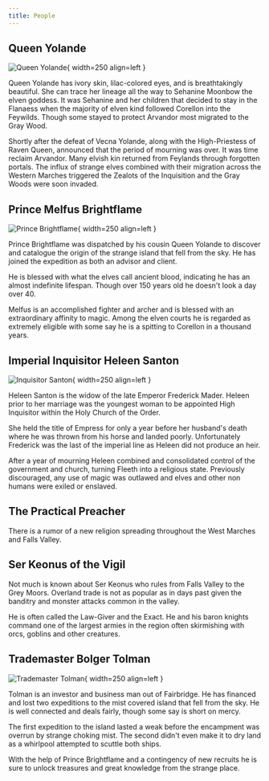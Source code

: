 ```yaml
---
title: People
---
```


## Queen Yolande

![Queen Yolande](../../images/yolande.jpg){ width=250 align=left }

Queen Yolande has ivory skin, lilac-colored eyes, and is breathtakingly beautiful. She can trace her lineage all the way to Sehanine Moonbow the elven goddess. It was Sehanine and her children that decided to stay in the Flanaess when the majority of elven kind followed Corellon into the Feywilds. Though some stayed to protect Arvandor most migrated to the Gray Wood.

Shortly after the defeat of Vecna Yolande, along with the High-Priestess of Raven Queen, announced that the period of mourning was over. It was time reclaim Arvandor. Many elvish kin returned from Feylands through forgotten portals. The influx of strange elves combined with their migration across the Western Marches triggered the Zealots of the Inquisition and the Gray Woods were soon invaded.

## Prince Melfus Brightflame

![Prince Brightflame](../../images/melf.jpg){ width=250 align=left }

Prince Brightflame was dispatched by his cousin Queen Yolande to discover and catalogue the origin of the strange island that fell from the sky. He has joined the expedition as both an advisor and client. 

He is blessed with what the elves call ancient blood, indicating he has an almost indefinite lifespan. Though over 150 years old he doesn't look a day over 40. 

Melfus is an accomplished fighter and archer and is blessed with an extraordinary affinity to magic. Among the elven courts he is regarded as extremely eligible with some say he is a spitting to Corellon in a thousand years.

## Imperial Inquisitor Heleen Santon
![Inquisitor Santon](../../images/inquisitor_heleen.jpg){ width=250 align=left }

Heleen Santon is the widow of the late Emperor Frederick Mader. Heleen prior to her marriage was the youngest woman to be appointed High Inquisitor within the Holy Church of the Order.

She held the title of Empress for only a year before her husband's death where he was thrown from his horse and landed poorly. Unfortunately Frederick was the last of the imperial line as Heleen did not produce an heir. 

After a year of mourning Heleen combined and consolidated control of the government and church, turning Fleeth into a religious state. Previously discouraged, any use of magic was outlawed and elves and other non humans were exiled or enslaved.

## The Practical Preacher

There is a rumor of a new religion spreading throughout the West Marches and Falls Valley.

## Ser Keonus of the Vigil

Not much is known about Ser Keonus who rules from Falls Valley to the Grey Moors. Overland trade is not as popular as in days past given the banditry and monster attacks common in the valley. 

He is often called the Law-Giver and the Exact. He and his baron knights command one of the largest armies in the region often skirmishing with orcs, goblins and other creatures.

## Trademaster Bolger Tolman
![Trademaster Tolman](../../images/trademaster_tolman.jpg){ width=250 align=left }

Tolman is an investor and business man out of Fairbridge. He has financed and lost two expeditions to the mist covered island that fell from the sky. He is well connected and deals fairly, though some say is short on mercy.

The first expedition to the island lasted a weak before the encampment was overrun by strange choking mist. The second didn't even make it to dry land as a whirlpool attempted to scuttle both ships.

With the help of Prince Brightflame and a contingency of new recruits he is sure to unlock treasures and great knowledge from the strange place.